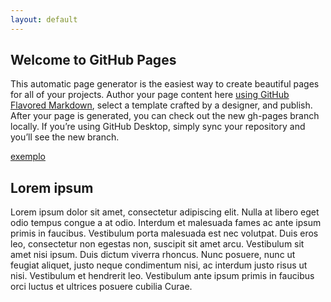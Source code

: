 ```yaml
---
layout: default
---
```


## Welcome to GitHub Pages

This automatic page generator is the easiest way to create beautiful pages for all of your projects. Author your page content here 
[using GitHub Flavored Markdown](https://guides.github.com/features/mastering-markdown/), select a template crafted by 
a designer, and publish. After your page is generated, you can check out the new gh-pages branch locally. If you’re 
using GitHub Desktop, simply sync your repository and you’ll see the new branch.

<a href="http://example.com" title="exemplo">exemplo</a>

## Lorem ipsum

Lorem ipsum dolor sit amet, consectetur adipiscing elit. Nulla at libero eget odio tempus congue a at odio. Interdum et malesuada 
fames ac ante ipsum primis in faucibus. Vestibulum porta malesuada est nec volutpat. Duis eros leo, consectetur non egestas non, 
suscipit sit amet arcu. Vestibulum sit amet nisi ipsum. Duis dictum viverra rhoncus. Nunc posuere, nunc ut feugiat aliquet, justo 
neque condimentum nisi, ac interdum justo risus ut nisi. Vestibulum et hendrerit leo. Vestibulum ante ipsum primis in faucibus orci
luctus et ultrices posuere cubilia Curae.
